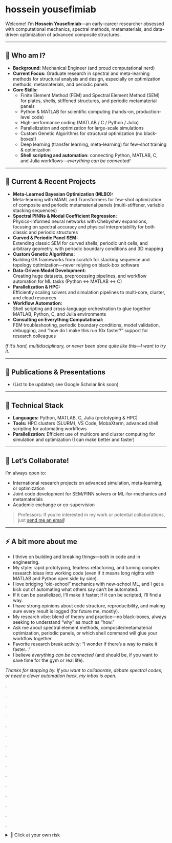 # hossein yousefimiab

Welcome! I’m **Hossein Yousefimiab**—an early-career researcher obsessed with computational mechanics, spectral methods, metamaterials, and data-driven optimization of advanced composite structures.

---

## 👋 Who am I?

- **Background:** Mechanical Engineer (and proud computational nerd)
- **Current Focus:** Graduate research in spectral and meta-learning methods for structural analysis and design, especially on optimization methods, metamaterials, and periodic panels  
- **Core Skills:**
  - Finite Element Method (FEM) and Spectral Element Method (SEM) for plates, shells, stiffened structures, and periodic metamaterial panels
  - Python & MATLAB for scientific computing (hands-on, production-level code)
  - High-performance coding (MATLAB / C / Python / Julia)
  - Parallelization and optimization for large-scale simulations
  - Custom Genetic Algorithms for structural optimization (no black-boxes!)
  - Deep learning (transfer learning, meta-learning) for few-shot training & optimization
  - **Shell scripting and automation:** connecting Python, MATLAB, C, and Julia workflows—*everything can be connected!*

---

## 🔬 Current & Recent Projects

- **Meta-Learned Bayesian Optimization (MLBO):**  
  Meta-learning with MAML and Transformers for few-shot optimization of composite and periodic metamaterial panels (multi-stiffener, variable stacking sequences)
- **Spectral PINNs & Modal Coefficient Regression:**  
  Physics-informed neural networks with Chebyshev expansions, focusing on spectral accuracy and physical interpretability for both classic and periodic structures
- **Curved & Periodic Panel SEM:**  
  Extending classic SEM for curved shells, periodic unit cells, and arbitrary geometry, with periodic boundary conditions and 3D mapping
- **Custom Genetic Algorithms:**  
  Building GA frameworks from scratch for stacking sequence and topology optimization—never relying on black-box software
- **Data-Driven Model Development:**  
  Creating huge datasets, preprocessing pipelines, and workflow automation for ML tasks (Python ↔ MATLAB ↔ C)
- **Parallelization & HPC:**  
  Efficiently scaling solvers and simulation pipelines to multi-core, cluster, and cloud resources
- **Workflow Automation:**  
  Shell scripting and cross-language orchestration to glue together MATLAB, Python, C, and Julia environments
- **Consulting on Everything Computational:**  
  FEM troubleshooting, periodic boundary conditions, model validation, debugging, and “how do I make this run 10x faster?” support for research colleagues

*If it’s hard, multidisciplinary, or never been done quite like this—I want to try it.*


---

## 📖 Publications & Presentations

- (List to be updated; see Google Scholar link soon)

---

## 🧰 Technical Stack

- **Languages:** Python, MATLAB, C, Julia (prototyping & HPC)
- **Tools:** HPC clusters (SLURM), VS Code, MobaXterm, advanced shell scripting for automating workflows
- **Parallelization:** Efficient use of multicore and cluster computing for simulation and optimization (I can make better and faster)

---

## 🤝 Let’s Collaborate!

I’m always open to:
- International research projects on advanced simulation, meta-learning, or optimization
- Joint code development for SEM/PINN solvers or ML-for-mechanics and metamaterials
- Academic exchange or co-supervision

> Professors: If you’re interested in my work or potential collaborations, just [send me an email](mailto:Hossein.yousefimiab@sabanciuniv.edu)!

---

## ⚡ A bit more about me

- I thrive on building and breaking things—both in code and in engineering.  
- My style: rapid prototyping, fearless refactoring, and turning complex research ideas into working code (even if it means long nights with MATLAB and Python open side by side).
- I love bridging “old-school” mechanics with new-school ML, and I get a kick out of automating what others say can’t be automated.
- If it can be parallelized, I’ll make it faster; if it can be scripted, I’ll find a way.
- I have strong opinions about code structure, reproducibility, and making sure every result is logged (for future me, mostly).
- My research vibe: blend of theory and practice—no black-boxes, always seeking to understand “why” as much as “how.”
- Ask me about spectral element methods, composite/metamaterial optimization, periodic panels, or which shell command will glue your workflow together.  
- Favorite research break activity: “I wonder if there’s a way to make it faster...”
- I believe *everything can be connected* (and should be, if you want to save time for the gym or real life).

*Thanks for stopping by. If you want to collaborate, debate spectral codes, or need a clever automation hack, my inbox is open.*

.

.

.

.

.

.

.

.

.

.

.

.

.

.

.

<details>
  <summary>🐾 Click at your own risk</summary>
  <br>
  <p align="center">
    <img src="https://i.imgur.com/yw1kd3t.jpeg" width="350"><br>
    <em>Meet uh oh! looks like you have waken up Shapoor.<br>
    Meet the real mastermind behind the code: Sir Shapoor the third.</em>
  </p>
